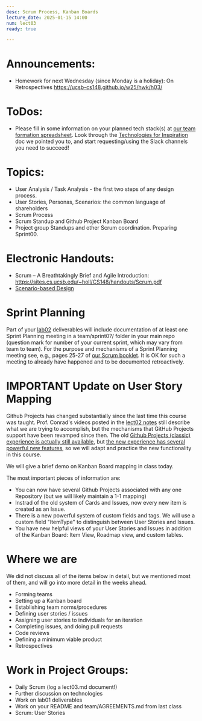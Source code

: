 ```yaml
---
desc: Scrum Process, Kanban Boards
lecture_date: 2025-01-15 14:00
num: lect03
ready: true

---
```

# Announcements: 
* Homework for next Wednesday (since Monday is a holiday): On Retrospectives <https://ucsb-cs148.github.io/w25/hwk/h03/>

# ToDos: 
* Please fill in some information on your planned tech stack(s) at [our team formation spreadsheet](https://docs.google.com/spreadsheets/d/1pmSM2xKFMApx9oLGiodp4H2IstDNx2p2xTtCFjgzToc/edit?usp=sharing). Look through the [Technologies for Inspiration](https://docs.google.com/document/d/1zclZUWWnAu6cXh5_b4wvkVKJ6Ch_OAagchXqigEzmZQ/edit?usp=sharing) doc we pointed you to, and start requesting/using the Slack channels you need to succeed! 

# Topics: 
* User Analysis / Task Analysis - the first two steps of any design process. 
* User Stories, Personas, Scenarios: the common language of shareholders 
* Scrum Process 
* Scrum Standup and Github Project Kanban Board 
* Project group Standups and other Scrum coordination. Preparing Sprint00.

# Electronic Handouts:
* Scrum – A Breathtakingly Brief and Agile Introduction: <https://sites.cs.ucsb.edu/~holl/CS148/handouts/Scrum.pdf>
* [Scenario-based Design](<https://sites.cs.ucsb.edu/~holl/CS148/handouts/Slides_ScenarioBasedDesign.pdf>)

# Sprint Planning
Part of your [lab02](https://ucsb-cs148.github.io/w25/lab/lab02/) deliverables will include documentation of at least one Sprint Planning meeting in a team/sprint0?/ folder in your main repo (question mark for number of your current sprint, which may vary from team to team). For the purpose and mechanisms of a Sprint Planning meeting see, e.g., pages 25-27 of [our Scrum booklet](https://sites.cs.ucsb.edu/~holl/CS148/handouts/Scrum.pdf). It is OK for such a meeting to already have happened and to be documented retroactively.


# IMPORTANT Update on User Story Mapping

Github Projects has changed substantially since the last time this course was taught. Prof. Conrad's videos posted in the [lect02 notes](https://ucsb-cs148.github.io/w25/lectures/lect02/) still describe what we are trying to accomplish, but the mechanisms that GitHub Projects support have been revamped since then. The old [Github Projects (classic) experience is actually still available](https://docs.github.com/en/issues/organizing-your-work-with-project-boards), but [the new experience has several powerful new features](https://docs.github.com/en/issues/planning-and-tracking-with-projects/learning-about-projects/about-projects), so we will adapt and practice the new functionality in this course. 

We will give a brief demo on Kanban Board mapping in class today. 

The most important pieces of information are: 
* You can now have several Github Projects associated with any one Repository (but we will likely maintain a 1-1 mapping) 
* Instrad of the old system of Cards and Issues, now every new item is created as an Issue. 
* There is a new powerful system of custom fields and tags. We will use a custom field "ItemType" to distinguish between User Stories and Issues. 
* You have new helpful views of your User Stories and Issues in addition of the Kanban Board: Item View, Roadmap view, and custom tables. 

# Where we are

We did not discuss all of the items below in detail, but we mentioned most of them, and will go into more detail
in the weeks ahead.

* Forming teams
* Setting up a Kanban board
* Establishing team norms/procedures 
* Defining user stories / issues
* Assigning user stories to individuals for an iteration
* Completing issues, and doing pull requests
* Code reviews
* Defining a minimum viable product
* Retrospectives

# Work in Project Groups: 
* Daily Scrum (log a lect03.md document!)
* Further discussion on technologies
* Work on lab01 deliverables 
* Work on your README and team/AGREEMENTS.md from last class
* Scrum: User Stories